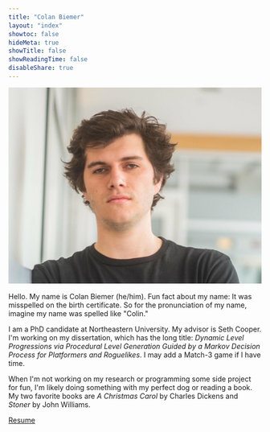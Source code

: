 ```yaml
---
title: "Colan Biemer" 
layout: "index"
showtoc: false
hideMeta: true
showTitle: false
showReadingTime: false
disableShare: true
---
```


![](/images/me.jpg)

Hello. My name is Colan Biemer (he/him). Fun fact about my name: It was misspelled on the birth certificate. So for the pronunciation of my name, imagine my name was spelled like "Colin."

I am a PhD candidate at Northeastern University. My advisor is Seth Cooper. I'm working on my dissertation, which has the long title: *Dynamic Level Progressions via Procedural Level Generation Guided by a Markov Decision Process for Platformers and Roguelikes*. I may add a Match-3 game if I have time.

When I'm not working on my research or programming some side project for fun, I'm likely doing something with my perfect dog or reading a book. My two favorite books are *A Christmas Carol* by Charles Dickens and *Stoner* by John Williams.

[Resume](/pdf/resume.pdf)